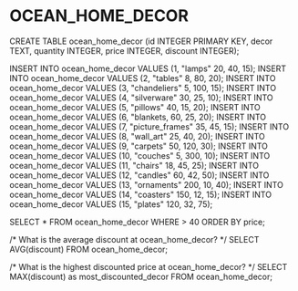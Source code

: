 # OCEAN_HOME_DECOR

CREATE TABLE ocean_home_decor (id INTEGER PRIMARY KEY, decor TEXT, quantity INTEGER, price INTEGER, discount INTEGER);

INSERT INTO ocean_home_decor VALUES (1, "lamps" 20, 40, 15);
INSERT INTO ocean_home_decor VALUES (2, "tables" 8, 80, 20);
INSERT INTO ocean_home_decor VALUES (3, "chandeliers" 5, 100, 15);
INSERT INTO ocean_home_decor VALUES (4, "silverware" 30, 25, 10);
INSERT INTO ocean_home_decor VALUES (5, "pillows" 40, 15, 20);
INSERT INTO ocean_home_decor VALUES (6, "blankets, 60, 25, 20);
INSERT INTO ocean_home_decor VALUES (7, "picture_frames" 35, 45, 15);
INSERT INTO ocean_home_decor VALUES (8, "wall_art" 25, 40, 20);
INSERT INTO ocean_home_decor VALUES (9, "carpets" 50, 120, 30);
INSERT INTO ocean_home_decor VALUES (10, "couches" 5, 300, 10);
INSERT INTO ocean_home_decor VALUES (11, "chairs" 18, 45, 25);
INSERT INTO ocean_home_decor VALUES (12, "candles" 60, 42, 50);
INSERT INTO ocean_home_decor VALUES (13, "ornaments" 200, 10, 40); 
INSERT INTO ocean_home_decor VALUES (14, "coasters" 150, 12, 15);
INSERT INTO ocean_home_decor VALUES (15, "plates" 120, 32, 75);

SELECT * FROM ocean_home_decor WHERE > 40 ORDER BY price; 

/* What is the average discount at ocean_home_decor? */
SELECT AVG(discount) FROM ocean_home_decor;

/* What is the highest discounted price at ocean_home_decor? */
SELECT MAX(discount) as most_discounted_decor FROM ocean_home_decor;


